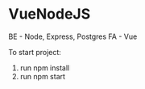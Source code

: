 # VueNodeJS
BE - Node, Express, Postgres
FA - Vue

To start project:
1. run npm install
2. run npm start
